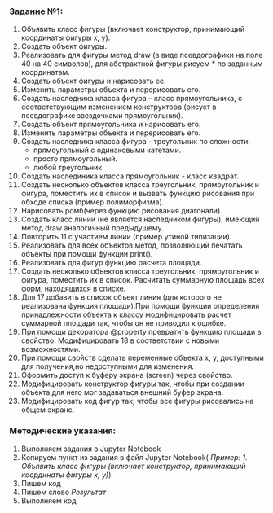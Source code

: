 ### Задание №1:
1. Объявить класс фигуры (включает конструктор, принимающий координаты фигуры x, y).    
2. Создать объект фигуры.    
3. Реализовать для фигуры метод draw (в виде псевдографики на поле 40 на 40 символов), для абстрактной фигуры рисуем * по заданным координатам.   
4. Создать объект фигуры и нарисовать ее.    
5. Изменить параметры объекта и перерисовать его.    
6. Создать наследника класса фигура – класс прямоугольника, с соответствующим изменением конструктора (рисует в псевдографике звездочками прямоугольник).    
7. Создать объект прямоугольника и нарисовать его.    
8. Изменить параметры объекта и перерисовать его.    
9. Создать наследника класса фигура - треугольник по сложности:
   - прямоугольный с одинаковыми катетами.   
   - просто прямоугольный.   
   - любой треугольник.    
10. Создать наслединика класса прямоугольник - класс квадрат.    
11. Создать несколько объектов класса треугольник, прямоугольник и фигура, поместить их в список и вызвать функцию рисования при обходе списка (пример полиморфизма).    
12. Нарисовать ромб(через функцию рисования диагонали).    
13. Создать класс линии (не является наследником фигуры), имеющий метод draw аналогичный предыдущему.    
14. Повторить 11 с участием линии (пример утиной типизации).    
15. Реализовать для всех объектов метод, позволяющий печатать объекты при помощи функции print().    
16. Реализовать для фигур функцию расчета площади.    
17. Создать несколько объектов класса треугольник, прямоугольник и фигура, поместить их в список. Расчитать суммарную площадь всех форм, находящихся в списке.    
18. Для 17 добавить в список объект линия (для которого не реализована функция площади).При помощи функции определения принадлежности объекта к классу модифицировать расчет суммарной площади так, чтобы он не приводил к ошибке.    
19. При помощи декоратора @property превратить функцию площади в свойство. Модифицировать 18 в соответствии с новыми возможностями.    
20. При помощи свойств сделать переменные объекта x, y, доступными для получения,но недоступными для изменения.    
21. Оформить доступ к буферу экрана (screen) через свойство.    
22. Модифицировать конструктор фигуры так, чтобы при создании объекта для него мог задаваться внешний буфер экрана.   
23. Модифицировать код фигур так, чтобы все фигуры рисовались на общем экране.    

### Методические указания:
1. Выполняем задания в Jupyter Notebook
2. Копируем пункт из задания в файл Jupyter Notebook( *Пример: 1. Объявить класс фигуры (включает конструктор, принимающий координаты фигуры x, y)*)
3. Пишем код
4. Пишем слово *Результат*
5. Выполняем код
